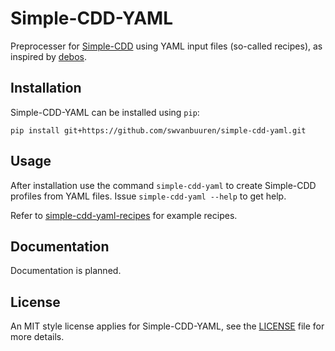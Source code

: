 # Simple-CDD-YAML

Preprocesser for [Simple-CDD](https://salsa.debian.org/debian/simple-cdd) using YAML input
files (so-called recipes), as inspired by [debos](https://github.com/go-debos/debos).

## Installation

Simple-CDD-YAML can be installed using `pip`:
```
pip install git+https://github.com/swvanbuuren/simple-cdd-yaml.git
```

## Usage

After installation use the command `simple-cdd-yaml` to create Simple-CDD
profiles from YAML files. Issue `simple-cdd-yaml --help` to get help.

Refer to
[simple-cdd-yaml-recipes](https://github.com/swvanbuuren/simple-cdd-yaml-recipes)
for example recipes.

## Documentation

Documentation is planned.

## License

An MIT style license applies for Simple-CDD-YAML, see the [LICENSE](LICENSE) file for more
details.
